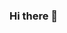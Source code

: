 ### Hi there 👋

<!--
**franklynr92/franklynr92** is a ✨ _special_ ✨ repository because its `README.md` (this file) appears on your GitHub profile.

Here are some ideas to get you started:
1
- 🔭 I’m currently working on ... getting a career as a developer
- 🌱 I’m currently learning ... to expand my Javascript and Ruby skills with libraries and frameworks
- 👯 I’m looking to collaborate on ... open source projects 
- 🤔 I’m looking for help with ... Getting a career as a developer
- 💬 Ask me about ...Muay Thai, Ruby, Javascript, HTML, CSS
- 📫 How to reach me: ... franklynr92@gmail.com
- 😄 Pronouns: ...
- ⚡ Fun fact: ... I train in Muay Thai and like music with bpms > 150
-->
